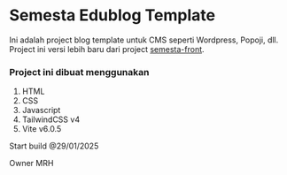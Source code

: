# Semesta Edublog Template

Ini adalah project blog template untuk CMS seperti Wordpress, Popoji, dll. Project ini versi lebih baru dari project [semesta-front](https://github.com/mrh275/semesta-front).

### Project ini dibuat menggunakan

1. HTML
2. CSS
3. Javascript
4. TailwindCSS v4
5. Vite v6.0.5

Start build @29/01/2025

Owner MRH
